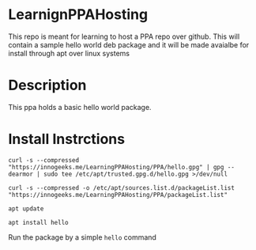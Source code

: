 # LearnignPPAHosting
This repo is meant for learning to host a PPA repo over github. This will contain a sample hello world deb package and it will be made avaialbe for install through apt over linux systems

# Description

This ppa holds a basic hello world package.

# Install Instrctions

```console
curl -s --compressed "https://innogeeks.me/LearningPPAHosting/PPA/hello.gpg" | gpg --dearmor | sudo tee /etc/apt/trusted.gpg.d/hello.gpg >/dev/null
```

```console
curl -s --compressed -o /etc/apt/sources.list.d/packageList.list "https://innogeeks.me/LearningPPAHosting/PPA/packageList.list"
```

```console
apt update
```

```console
apt install hello
```
Run the package by a simple `hello` command